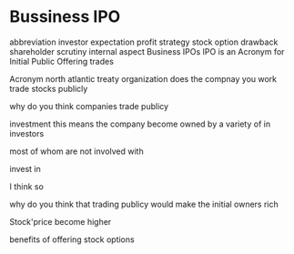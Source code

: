 # Bussiness IPO
  abbreviation
    investor
    expectation  profit
    strategy
    stock option
    drawback
    shareholder
    scrutiny
    internal
    aspect
Business IPOs
IPO is an Acronym for Initial Public Offering
trades

Acronym
north atlantic treaty organization
does the compnay you work trade stocks publicly


why do you think companies trade publicy

investment
this means the company become owned by a variety of in investors

most of whom are not involved with

invest in

I think so

why do you think that trading publicy would make the initial owners rich

Stock'price become higher

benefits of offering stock options
